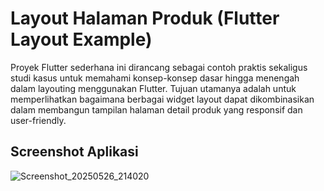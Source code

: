 # Layout Halaman Produk (Flutter Layout Example)

Proyek Flutter sederhana ini dirancang sebagai contoh praktis sekaligus studi kasus untuk memahami konsep-konsep dasar hingga menengah dalam layouting menggunakan Flutter. Tujuan utamanya adalah untuk memperlihatkan bagaimana berbagai widget layout dapat dikombinasikan dalam membangun tampilan halaman detail produk yang responsif dan user-friendly.

## Screenshot Aplikasi

![Screenshot_20250526_214020](https://github.com/user-attachments/assets/fb360b07-9650-429b-a3be-da7f8aef2269)


